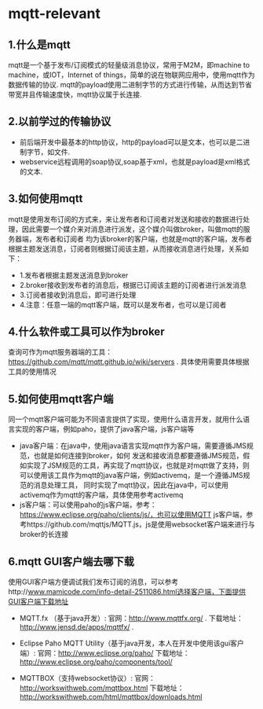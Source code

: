 # mqtt-relevant
## 1.什么是mqtt
mqtt是一个基于发布/订阅模式的轻量级消息协议，常用于M2M，即machine to machine，或IOT，Internet of things，简单的说在物联网应用中，使用mqtt作为数据传输的协议.
mqtt的payload使用二进制字节的方式进行传输，从而达到节省带宽并且传输速度快，mqtt协议属于长连接.

## 2.以前学过的传输协议
- 前后端开发中最基本的http协议，http的payload可以是文本，也可以是二进制字节，如文件.
- webservice远程调用的soap协议,soap基于xml，也就是payload是xml格式的文本.

## 3.如何使用mqtt
mqtt是使用发布订阅的方式来，来让发布者和订阅者对发送和接收的数据进行处理，因此需要一个媒介来对消息进行派发，这个媒介叫做broker，叫做mqtt的服务器端，发布者和订阅者
均为该broker的客户端，也就是mqtt的客户端，发布者根据主题发送消息，订阅者则根据订阅该主题，从而接收消息进行处理，关系如下：
- 1.发布者根据主题发送消息到broker
- 2.broker接收到发布者的消息后，根据已订阅该主题的订阅者进行派发消息
- 3.订阅者接收到消息后，即可进行处理
- 4.注意：任意一端的mqtt客户端，既可以是发布者，也可以是订阅者

## 4.什么软件或工具可以作为broker
查询可作为mqtt服务器端的工具：https://github.com/mqtt/mqtt.github.io/wiki/servers .
具体使用需要具体根据工具的使用情况

## 5.如何使用mqtt客户端
同一个mqtt客户端可能为不同语言提供了实现，使用什么语言开发，就用什么语言实现的客户端，例如paho，提供了java客户端，js客户端等
-	java客户端：在java中，使用java语言实现mqtt作为客户端，需要遵循JMS规范，也就是如何连接到broker，如何
发送和接收消息都要遵循JMS规范，假如实现了JSM规范的工具，再实现了mqtt协议，也就是对mqtt做了支持，则可以使用该工具作为mqtt的java客户端，例如activemq，是一个遵循JMS规范的消息处理工具，
同时实现了mqtt协议，因此在java中，可以使用activemq作为mqtt的客户端，具体使用参考activemq
- js客户端：可以使用paho的js客户端，参考：https://www.eclipse.org/paho/clients/js/，也可以使用MQTT js客户端，参考https://github.com/mqttjs/MQTT.js，js是使用websocket客户端来进行与broker的长连接

## 6.mqtt GUI客户端去哪下载
使用GUI客户端方便调试我们发布订阅的消息，可以参考http://www.mamicode.com/info-detail-2511086.html选择客户端，下面提供GUI客户端下载地址
-	MQTT.fx （基于java开发）:
	官网：http://www.mqttfx.org/ .
	下载地址：http://www.jensd.de/apps/mqttfx/ .
		
- Eclipse Paho MQTT Utility（基于java开发，本人在开发中使用该gui客户端）:
	官网：http://www.eclipse.org/paho/
	下载地址：http://www.eclipse.org/paho/components/tool/

- MQTTBOX（支持websocket协议）:
	官网：http://workswithweb.com/mqttbox.html
	下载地址：http://workswithweb.com/html/mqttbox/downloads.html